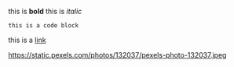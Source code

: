 this is **bold**
this is *italic*

    this is a code block

this is a [link](https://www.producthunt.com/ask?ref=producthunt)

https://static.pexels.com/photos/132037/pexels-photo-132037.jpeg

